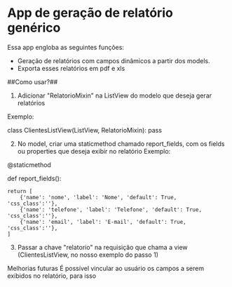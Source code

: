 # App de geração de relatório genérico #

Essa app engloba as seguintes funções:
- Geração de relatórios com campos dinâmicos a partir dos models.
- Exporta esses relatórios em pdf e xls

##Como usar?##

1. Adicionar "RelatorioMixin" na ListView do modelo que deseja gerar relatórios

Exemplo:

class ClientesListView(ListView, RelatorioMixin):
     pass

2. No model, criar uma staticmethod chamado report_fields, com os fields ou properties que deseja exibir no relatório
 Exemplo:
   
@staticmethod

def report_fields():

    return [
        {'name': 'nome', 'label': 'Nome', 'default': True, 'css_class':''},
        {'name': 'telefone', 'label': 'Telefone', 'default': True, 'css_class':''},
        {'name': 'email', 'label': 'E-mail', 'default': True, 'css_class':''},
    ]


3. Passar a chave "relatorio" na requisição que chama a view (ClientesListView, no nosso exemplo do passo 1)


Melhorias futuras
É possível vincular ao usuário os campos a serem exibidos no relatório, para isso  